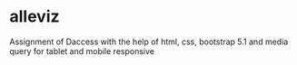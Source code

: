 # alleviz
Assignment of Daccess with the help of html, css, bootstrap 5.1 and media query for tablet and mobile responsive
